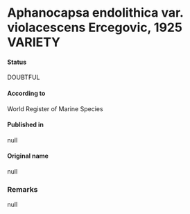 Aphanocapsa endolithica var. violacescens Ercegovic, 1925 VARIETY
=======

#### Status
DOUBTFUL

#### According to
World Register of Marine Species

#### Published in
null

#### Original name
null

### Remarks
null
